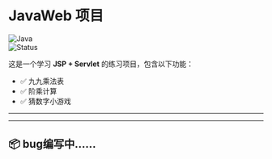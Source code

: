 # JavaWeb 项目

![Java](https://img.shields.io/badge/Java-17-blue)  
![Status](https://img.shields.io/badge/status-active-brightgreen)

这是一个学习 **JSP + Servlet** 的练习项目，包含以下功能：
- ✅ 九九乘法表
- ✅ 阶乘计算
- ✅ 猜数字小游戏

---


---

## 📦 bug编写中……
